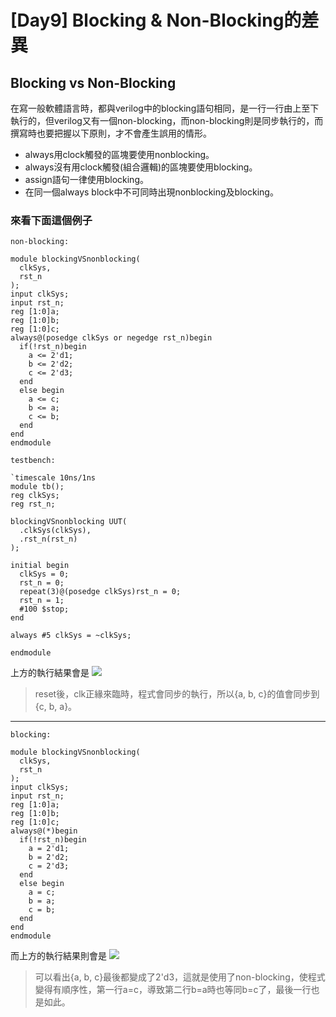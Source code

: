 
# [Day9] Blocking & Non-Blocking的差異
## Blocking vs Non-Blocking
在寫一般軟體語言時，都與verilog中的blocking語句相同，是一行一行由上至下執行的，但verilog又有一個non-blocking，而non-blocking則是同步執行的，而撰寫時也要把握以下原則，才不會產生誤用的情形。
- always用clock觸發的區塊要使用nonblocking。
- always沒有用clock觸發(組合邏輯)的區塊要使用blocking。
- assign語句一律使用blocking。
- 在同一個always block中不可同時出現nonblocking及blocking。

### 來看下面這個例子
`non-blocking:`
```
module blockingVSnonblocking(
  clkSys, 
  rst_n
);
input clkSys;
input rst_n;
reg [1:0]a;
reg [1:0]b;
reg [1:0]c;
always@(posedge clkSys or negedge rst_n)begin
  if(!rst_n)begin
    a <= 2'd1;
    b <= 2'd2;
    c <= 2'd3;
  end
  else begin
    a <= c;
    b <= a;
    c <= b;
  end
end
endmodule

```
`testbench:`
```
`timescale 10ns/1ns
module tb();
reg clkSys;
reg rst_n;

blockingVSnonblocking UUT(
  .clkSys(clkSys), 
  .rst_n(rst_n)
);

initial begin
  clkSys = 0;
  rst_n = 0;
  repeat(3)@(posedge clkSys)rst_n = 0;
  rst_n = 1;
  #100 $stop;
end

always #5 clkSys = ~clkSys;

endmodule

```
上方的執行結果會是
![](https://i.imgur.com/G5L0rGh.png)

>reset後，clk正緣來臨時，程式會同步的執行，所以{a, b, c}的值會同步到{c, b, a}。

---

`blocking:`
```
module blockingVSnonblocking(
  clkSys, 
  rst_n
);
input clkSys;
input rst_n;
reg [1:0]a;
reg [1:0]b;
reg [1:0]c;
always@(*)begin
  if(!rst_n)begin
    a = 2'd1;
    b = 2'd2;
    c = 2'd3;
  end
  else begin
    a = c;
    b = a;
    c = b;
  end
end
endmodule
```
而上方的執行結果則會是
![](https://i.imgur.com/mJ5k6AT.png)

>可以看出{a, b, c}最後都變成了2'd3，這就是使用了non-blocking，使程式變得有順序性，第一行a=c，導致第二行b=a時也等同b=c了，最後一行也是如此。

